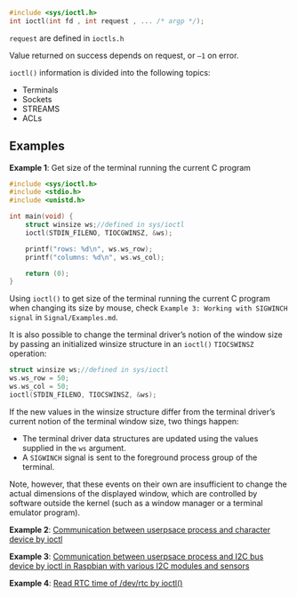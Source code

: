 ```c
#include <sys/ioctl.h>
int ioctl(int fd , int request , ... /* argp */);
```

``request`` are defined in ``ioctls.h``

Value returned on success depends on request, or ``–1`` on error.

``ioctl()`` information is divided into the following topics:
* Terminals
* Sockets
* STREAMS
* ACLs

## Examples

**Example 1**: Get size of the terminal running the current C program

```c
#include <sys/ioctl.h>
#include <stdio.h>
#include <unistd.h>

int main(void) {
	struct winsize ws;//defined in sys/ioctl
	ioctl(STDIN_FILENO, TIOCGWINSZ, &ws);

	printf("rows: %d\n", ws.ws_row);
	printf("columns: %d\n", ws.ws_col);

	return (0);
}
```

Using ``ioctl()`` to get size of the terminal running the current C program when changing its size by mouse, check ``Example 3: Working with SIGWINCH signal`` in ``Signal/Examples.md``.

It is also possible to change the terminal driver’s notion of the window size by passing an initialized winsize structure in an ``ioctl()`` ``TIOCSWINSZ`` operation:

```c
struct winsize ws;//defined in sys/ioctl
ws.ws_row = 50;
ws.ws_col = 50;
ioctl(STDIN_FILENO, TIOCSWINSZ, &ws);
```

If the new values in the winsize structure differ from the terminal driver’s current
notion of the terminal window size, two things happen:

* The terminal driver data structures are updated using the values supplied in the ``ws`` argument.
* A ``SIGWINCH`` signal is sent to the foreground process group of the terminal.

Note, however, that these events on their own are insufficient to change the actual dimensions of the displayed window, which are controlled by software outside the kernel (such as a window manager or a terminal emulator program).

**Example 2**: [Communication between userpsace process and character device by ioctl](https://github.com/TranPhucVinh/C/tree/master/Kernel/Character%20device#operation-with-character-device-by-ioctl)

**Example 3**: [Communication between userpsace process and I2C bus device by ioctl in Raspbian with various I2C modules and sensors](https://github.com/TranPhucVinh/Raspberry-Pi-C/tree/main/Sensors%20and%20Modules#i2c)

**Example 4**: [Read RTC time of /dev/rtc by ioctl()](https://github.com/TranPhucVinh/C/blob/master/Physical%20layer/TIme/Examples.md#example-4)
